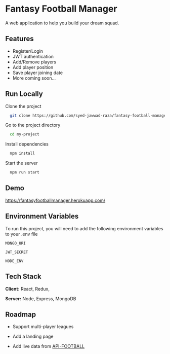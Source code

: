 
# Fantasy Football Manager

A web application to help you build your dream squad.

## Features

- Register/Login
- JWT authentication
- Add/Remove players
- Add player position
- Save player joining date
- More coming soon... 


## Run Locally

Clone the project

```bash
  git clone https://github.com/syed-jawwad-raza/fantasy-football-manager
```

Go to the project directory

```bash
  cd my-project
```

Install dependencies

```bash
  npm install
```

Start the server

```bash
  npm run start
```


## Demo

https://fantasyfootballmanager.herokuapp.com/


## Environment Variables

To run this project, you will need to add the following environment variables to your .env file

`MONGO_URI`

`JWT_SECRET`

`NODE_ENV`


## Tech Stack

**Client:** React, Redux,

**Server:** Node, Express, MongoDB


## Roadmap

- Support multi-player leagues

- Add a landing page

- Add live data from [API-FOOTBALL](https://rapidapi.com/api-sports/api/api-football)

